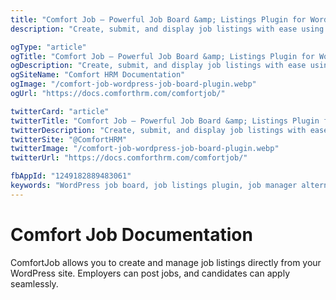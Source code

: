 ```yaml
---
title: "Comfort Job – Powerful Job Board &amp; Listings Plugin for WordPress"
description: "Create, submit, and display job listings with ease using Comfort Job. A full-featured WordPress job board plugin and a modern alternative to WP Job Manager. Perfect for recruiters, HR sites, and job portals."

ogType: "article"
ogTitle: "Comfort Job – Powerful Job Board &amp; Listings Plugin for WordPress"
ogDescription: "Create, submit, and display job listings with ease using Comfort Job. A full-featured WordPress job board plugin and a modern alternative to WP Job Manager. Perfect for recruiters, HR sites, and job portals."
ogSiteName: "Comfort HRM Documentation"
ogImage: "/comfort-job-wordpress-job-board-plugin.webp"
ogUrl: "https://docs.comforthrm.com/comfortjob/"

twitterCard: "article"
twitterTitle: "Comfort Job – Powerful Job Board &amp; Listings Plugin for WordPress"
twitterDescription: "Create, submit, and display job listings with ease using Comfort Job. A full-featured WordPress job board plugin and a modern alternative to WP Job Manager. Perfect for recruiters, HR sites, and job portals."
twitterSite: "@ComfortHRM"
twitterImage: "/comfort-job-wordpress-job-board-plugin.webp"
twitterUrl: "https://docs.comforthrm.com/comfortjob/"

fbAppId: "1249182889483061"
keywords: "WordPress job board, job listings plugin, job manager alternative, WP Job Manager competitor, job posting WordPress, job submission plugin, job portal WordPress, recruitment plugin, hiring plugin WordPress, post a job WordPress, company job board, career portal"
---
```


# Comfort Job Documentation

ComfortJob allows you to create and manage job listings directly from your WordPress site. Employers can post jobs, and candidates can apply seamlessly.


